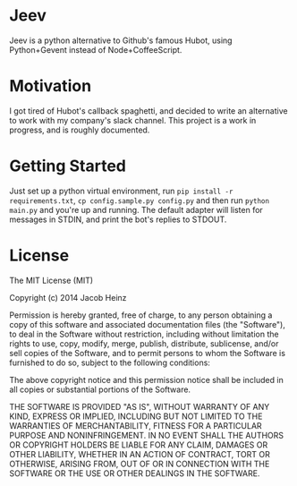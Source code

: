 # Jeev

Jeev is a python alternative to Github's famous Hubot, using Python+Gevent instead of Node+CoffeeScript. 

# Motivation

I got tired of Hubot's callback spaghetti, and decided to write an alternative to work with my company's slack channel.
This project is a work in progress, and is roughly documented. 

# Getting Started

Just set up a python virtual environment, run `pip install -r requirements.txt`, `cp config.sample.py config.py`
and then run `python main.py` and you're up and running. The default adapter will listen for messages in STDIN, and 
print the bot's replies to STDOUT.

# License

The MIT License (MIT)

Copyright (c) 2014 Jacob Heinz

Permission is hereby granted, free of charge, to any person obtaining a copy
of this software and associated documentation files (the "Software"), to deal
in the Software without restriction, including without limitation the rights
to use, copy, modify, merge, publish, distribute, sublicense, and/or sell
copies of the Software, and to permit persons to whom the Software is
furnished to do so, subject to the following conditions:

The above copyright notice and this permission notice shall be included in
all copies or substantial portions of the Software.

THE SOFTWARE IS PROVIDED "AS IS", WITHOUT WARRANTY OF ANY KIND, EXPRESS OR
IMPLIED, INCLUDING BUT NOT LIMITED TO THE WARRANTIES OF MERCHANTABILITY,
FITNESS FOR A PARTICULAR PURPOSE AND NONINFRINGEMENT. IN NO EVENT SHALL THE
AUTHORS OR COPYRIGHT HOLDERS BE LIABLE FOR ANY CLAIM, DAMAGES OR OTHER
LIABILITY, WHETHER IN AN ACTION OF CONTRACT, TORT OR OTHERWISE, ARISING FROM,
OUT OF OR IN CONNECTION WITH THE SOFTWARE OR THE USE OR OTHER DEALINGS IN
THE SOFTWARE.